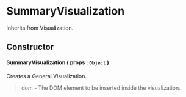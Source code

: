 # SummaryVisualization
Inherits from Visualization.

## Constructor

#### SummaryVisualization ( props : `Object` )
 Creates a General Visualization.

 > dom - The DOM element to be inserted inside the visualization.
 > 
